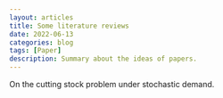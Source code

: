 ```yaml
---
layout: articles
title: Some literature reviews
date: 2022-06-13
categories: blog
tags: [Paper]
description: Summary about the ideas of papers.
---
```


On the cutting stock problem under stochastic demand.


